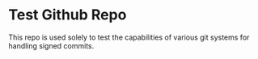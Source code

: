 # Test Github Repo

This repo is used solely to test the capabilities of various git systems for
handling signed commits.
